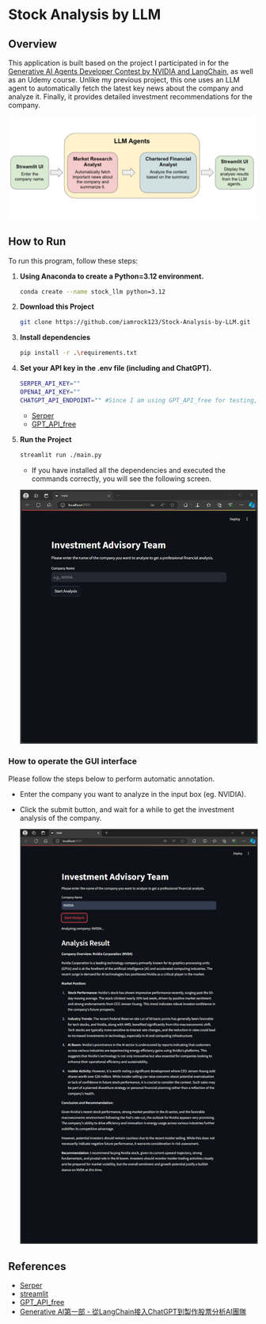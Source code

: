 # Stock Analysis by LLM
## Overview

This application is built based on the project I participated in for the [Generative AI Agents Developer Contest by NVIDIA and LangChain](https://www.udemy.com/course/generative-ai-ai-agent-chatgpt-api-key/), as well as an Udemy course. Unlike my previous project, this one uses an LLM agent to automatically fetch the latest key news about the company and analyze it. Finally, it provides detailed investment recommendations for the company.

![image](./readme_img/Structure.png)

## How to Run

To run this program, follow these steps:

1. **Using Anaconda to create a Python=3.12 environment.**

    ```sh
    conda create --name stock_llm python=3.12
    ```

2. **Download this Project**

    ```sh
    git clone https://github.com/iamrock123/Stock-Analysis-by-LLM.git
    ```

3. **Install dependencies**

    ```sh
    pip install -r .\requirements.txt
    ```

4. **Set your API key in the .env file (including  and ChatGPT).**

    ```sh
    SERPER_API_KEY=""
    OPENAI_API_KEY=""
    CHATGPT_API_ENDPOINT="" #Since I am using GPT_API_free for testing, I need to set the API Endpoint. If you are directly using the ChatGPT API Key, please skip this step and modify line 13 of main.py.
    ```
    - [Serper](https://serper.dev/)
    - [GPT_API_free](https://github.com/chatanywhere/GPT_API_free)

4. **Run the Project**

    ```sh
    streamlit run ./main.py
    ```

    - If you have installed all the dependencies and executed the commands correctly, you will see the following screen.

    ![image](./readme_img/UI.png)

### How to operate the GUI interface

Please follow the steps below to perform automatic annotation.

- Enter the company you want to analyze in the input box (eg. NVIDIA).
- Click the submit button, and wait for a while to get the investment analysis of the company.

    ![image](./readme_img/Result.png)

## References

- [Serper](https://serper.dev/)
- [streamlit](https://streamlit.io/)
- [GPT_API_free](https://github.com/chatanywhere/GPT_API_free)
- [Generative AI第一部 - 從LangChain接入ChatGPT到製作股票分析AI團隊](https://www.udemy.com/course/generative-ai-ai-agent-chatgpt-api-key/)

